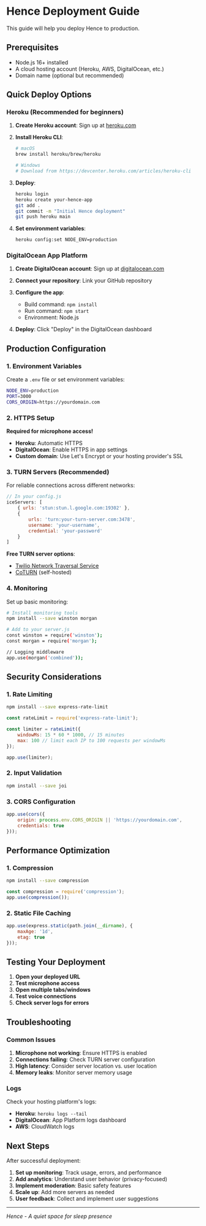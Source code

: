 # Hence Deployment Guide

This guide will help you deploy Hence to production.

## Prerequisites

- Node.js 16+ installed
- A cloud hosting account (Heroku, AWS, DigitalOcean, etc.)
- Domain name (optional but recommended)

## Quick Deploy Options

### Heroku (Recommended for beginners)

1. **Create Heroku account**: Sign up at [heroku.com](https://heroku.com)

2. **Install Heroku CLI**:
   ```bash
   # macOS
   brew install heroku/brew/heroku
   
   # Windows
   # Download from https://devcenter.heroku.com/articles/heroku-cli
   ```

3. **Deploy**:
   ```bash
   heroku login
   heroku create your-hence-app
   git add .
   git commit -m "Initial Hence deployment"
   git push heroku main
   ```

4. **Set environment variables**:
   ```bash
   heroku config:set NODE_ENV=production
   ```

### DigitalOcean App Platform

1. **Create DigitalOcean account**: Sign up at [digitalocean.com](https://digitalocean.com)

2. **Connect your repository**: Link your GitHub repository

3. **Configure the app**:
   - Build command: `npm install`
   - Run command: `npm start`
   - Environment: Node.js

4. **Deploy**: Click "Deploy" in the DigitalOcean dashboard

## Production Configuration

### 1. Environment Variables

Create a `.env` file or set environment variables:

```bash
NODE_ENV=production
PORT=3000
CORS_ORIGIN=https://yourdomain.com
```

### 2. HTTPS Setup

**Required for microphone access!**

- **Heroku**: Automatic HTTPS
- **DigitalOcean**: Enable HTTPS in app settings
- **Custom domain**: Use Let's Encrypt or your hosting provider's SSL

### 3. TURN Servers (Recommended)

For reliable connections across different networks:

```javascript
// In your config.js
iceServers: [
    { urls: 'stun:stun.l.google.com:19302' },
    {
        urls: 'turn:your-turn-server.com:3478',
        username: 'your-username',
        credential: 'your-password'
    }
]
```

**Free TURN server options**:
- [Twilio Network Traversal Service](https://www.twilio.com/stun-turn)
- [CoTURN](https://github.com/coturn/coturn) (self-hosted)

### 4. Monitoring

Set up basic monitoring:

```bash
# Install monitoring tools
npm install --save winston morgan

# Add to your server.js
const winston = require('winston');
const morgan = require('morgan');

// Logging middleware
app.use(morgan('combined'));
```

## Security Considerations

### 1. Rate Limiting

```bash
npm install --save express-rate-limit
```

```javascript
const rateLimit = require('express-rate-limit');

const limiter = rateLimit({
    windowMs: 15 * 60 * 1000, // 15 minutes
    max: 100 // limit each IP to 100 requests per windowMs
});

app.use(limiter);
```

### 2. Input Validation

```bash
npm install --save joi
```

### 3. CORS Configuration

```javascript
app.use(cors({
    origin: process.env.CORS_ORIGIN || 'https://yourdomain.com',
    credentials: true
}));
```

## Performance Optimization

### 1. Compression

```bash
npm install --save compression
```

```javascript
const compression = require('compression');
app.use(compression());
```

### 2. Static File Caching

```javascript
app.use(express.static(path.join(__dirname), {
    maxAge: '1d',
    etag: true
}));
```

## Testing Your Deployment

1. **Open your deployed URL**
2. **Test microphone access**
3. **Open multiple tabs/windows**
4. **Test voice connections**
5. **Check server logs for errors**

## Troubleshooting

### Common Issues

1. **Microphone not working**: Ensure HTTPS is enabled
2. **Connections failing**: Check TURN server configuration
3. **High latency**: Consider server location vs. user location
4. **Memory leaks**: Monitor server memory usage

### Logs

Check your hosting platform's logs:
- **Heroku**: `heroku logs --tail`
- **DigitalOcean**: App Platform logs dashboard
- **AWS**: CloudWatch logs

## Next Steps

After successful deployment:

1. **Set up monitoring**: Track usage, errors, and performance
2. **Add analytics**: Understand user behavior (privacy-focused)
3. **Implement moderation**: Basic safety features
4. **Scale up**: Add more servers as needed
5. **User feedback**: Collect and implement user suggestions

---

*Hence - A quiet space for sleep presence* 